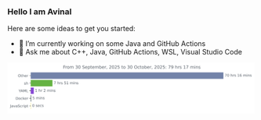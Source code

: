 ### Hello I am Avinal

<!--
**avinal/avinal** is a ✨ _special_ ✨ repository because its `README.md` (this file) appears on your GitHub profile.
-->
Here are some ideas to get you started:

- 🔭 I’m currently working on some Java and GitHub Actions
- 💬 Ask me about C++, Java, GitHub Actions, WSL, Visual Studio Code

<img src="https://github.com/avinal/avinal/blob/master/images/stat.svg" alt="Avinal WakaTime Activity"/>

